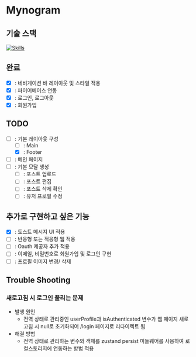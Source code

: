 # Mynogram

## 기술 스택
[![Skills](https://skillicons.dev/icons?i=react,ts,tailwind)](https://skillicons.dev)

## 완료
- [x] : 네비게이션 바 레이아웃 및 스타일 적용
- [x] : 파이어베이스 연동
- [x] : 로그인, 로그아웃
- [x] : 회원가입

## TODO
- [ ] : 기본 레이아웃 구성
  - [ ] : Main
  - [x] : Footer
- [ ] : 메인 페이지
- [ ] : 기본 모달 생성
  - [ ] : 포스트 업로드
  - [ ] : 포스트 편집
  - [ ] : 포스트 삭제 확인
  - [ ] : 유저 프로필 수정

## 추가로 구현하고 싶은 기능
- [x] : 토스트 메시지 UI 적용
- [ ] : 반응형 또는 적응형 웹 적용
- [ ] : Oauth 제공자 추가 적용
- [ ] : 이메일, 비밀번호로 회원가입 및 로그인 구현
- [ ] : 프로필 이미지 변경/ 삭제

## Trouble Shooting
### 새로고침 시 로그인 풀리는 문제
  - 발생 원인
    - 전역 상태로 관리중인 userProfile과 isAuthenticated 변수가 웹 페이지 새로 고침 시 null로 초기화되어 /login 페이지로 리다이렉트 됨 
  - 해결 방법
    - 전역 상태로 관리하는 변수와 객체를 zustand persist 미들웨어를 사용하여 로컬스토리지에 연동하는 방법 적용